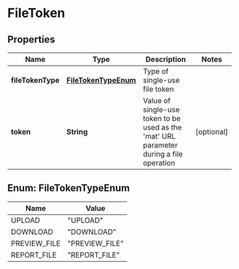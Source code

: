 
# FileToken

## Properties
Name | Type | Description | Notes
------------ | ------------- | ------------- | -------------
**fileTokenType** | [**FileTokenTypeEnum**](#FileTokenTypeEnum) | Type of single-use file token | 
**token** | **String** | Value of single-use token to be used as the &#39;mat&#39; URL parameter during a file operation |  [optional]


<a name="FileTokenTypeEnum"></a>
## Enum: FileTokenTypeEnum
Name | Value
---- | -----
UPLOAD | &quot;UPLOAD&quot;
DOWNLOAD | &quot;DOWNLOAD&quot;
PREVIEW_FILE | &quot;PREVIEW_FILE&quot;
REPORT_FILE | &quot;REPORT_FILE&quot;




